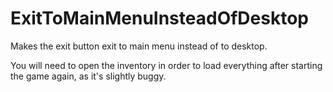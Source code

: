 # ExitToMainMenuInsteadOfDesktop

Makes the exit button exit to main menu instead of to desktop.

You will need to open the inventory in order to load everything after starting the game again, as it's slightly buggy.
